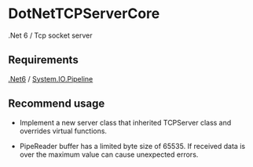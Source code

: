 # DotNetTCPServerCore

.Net 6 / Tcp socket server

## Requirements

[.Net6](https://dotnet.microsoft.com/en-us/download) / [System.IO.Pipeline](https://www.nuget.org/packages/System.IO.Pipelines/)

## Recommend usage

- Implement a new server class that inherited TCPServer class and overrides virtual functions.

- PipeReader buffer has a limited byte size of 65535. If received data is over the maximum value can cause unexpected errors.
